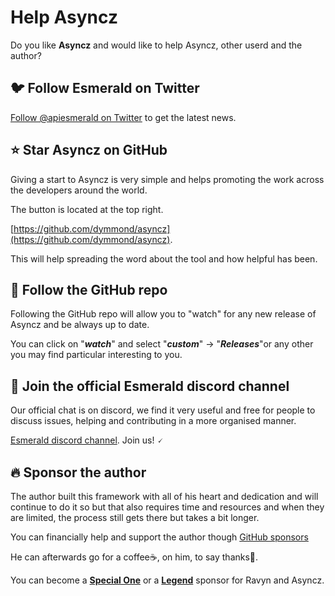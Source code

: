 # Help Asyncz

Do you like **Asyncz** and would like to help Asyncz, other userd and the author?

## 🐦 Follow Esmerald on Twitter

[Follow @apiesmerald on Twitter](https://twitter.com/apiesmerald) to get the latest news.

## ⭐ Star **Asyncz** on GitHub

Giving a start to Asyncz is very simple and helps promoting the work across the developers around the world.

The button is located at the top right.

[https://github.com/dymmond/asyncz](https://github.com/dymmond/asyncz).

This will help spreading the word about the tool and how helpful has been.

## 👀 Follow the GitHub repo

Following the GitHub repo will allow you to "watch" for any new release of Asyncz and be always up to date.

You can click on "***watch***" and select "***custom***" -> "***Releases***"or any other you may find particular
interesting to you.

## 💬 Join the official Esmerald discord channel

Our official chat is on discord, we find it very useful and free for people to discuss issues, helping and contributing
in a more organised manner.

<a href="https://discord.gg/eMrM9sWWvu" target="_blank">Esmerald discord channel</a>. Join us! 🗸

## 🔥 Sponsor the author

The author built this framework with all of his heart and dedication and will continue to do it so but that also
requires time and resources and when they are limited, the process still gets there but takes a bit longer.

You can financially help and support the author though [GitHub sponsors](https://github.com/sponsors/tarsil)

He can afterwards go for a coffee☕, on him, to say thanks🙏.

You can become a [**Special One**](https://github.com/sponsors/tarsil/sponsorships?sponsor=tarsil&tier_id=230059&preview=false)
or a [**Legend**](https://github.com/sponsors/tarsil/sponsorships?sponsor=tarsil&tier_id=230042&preview=false)
sponsor for Ravyn and Asyncz.
